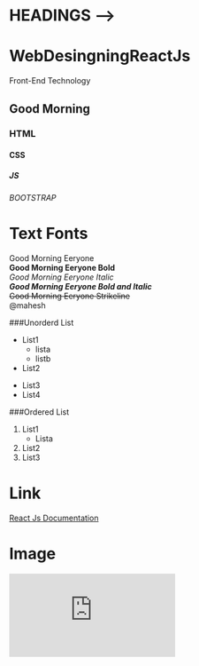 # HEADINGS -->
# WebDesingningReactJs
Front-End Technology
## Good Morning
### HTML
#### CSS
##### JS
###### BOOTSTRAP

# Text Fonts
Good Morning Eeryone<br/>
**Good Morning Eeryone Bold**<br/>
*Good Morning Eeryone Italic*<br/>
***Good Morning Eeryone Bold and Italic***<br/>
~~Good Morning Eeryone Strikeline~~<br/>
@mahesh<br/>

###Unorderd List
* List1
    * lista
    * listb
* List2
- List3
- List4

###Ordered List
1. List1
   * Lista
2. List2
3. List3

# Link
[React Js Documentation](https://docs.google.com/document/u/0/d/1lELorixtr8LpUe3-2BLC-bJ_j4FsHTSdYwl2nPHEuRE/mobilebasic)
# Image
![Photo](https://github.com/vengotimahesh143/Git-Documentation/edit/master/Git.md)
